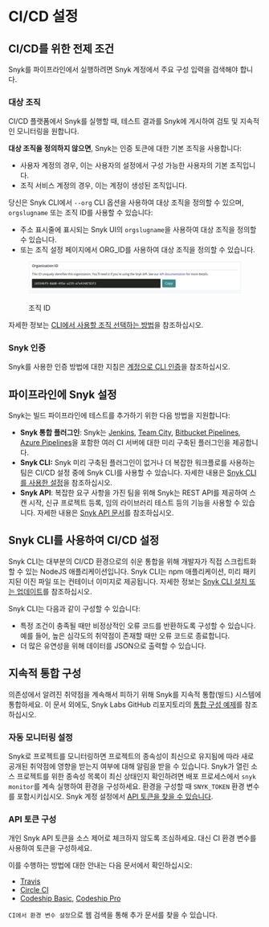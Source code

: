 # CI/CD 설정

## CI/CD를 위한 전제 조건

Snyk를 파이프라인에서 실행하려면 Snyk 계정에서 주요 구성 입력을 검색해야 합니다.

### 대상 조직

CI/CD 플랫폼에서 Snyk를 실행할 때, 테스트 결과를 Snyk에 게시하여 검토 및 지속적인 모니터링을 원합니다.

**대상 조직을 정의하지 않으면**, Snyk는 인증 토큰에 대한 기본 조직을 사용합니다:

- 사용자 계정의 경우, 이는 사용자의 설정에서 구성 가능한 사용자의 기본 조직입니다.
- 조직 서비스 계정의 경우, 이는 계정이 생성된 조직입니다.

당신은 Snyk CLI에서 `--org` CLI 옵션을 사용하여 대상 조직을 정의할 수 있으며, `orgslugname` 또는 조직 ID를 사용할 수 있습니다:

- 주소 표시줄에 표시되는 Snyk UI의 `orgslugname`을 사용하여 대상 조직을 정의할 수 있습니다.
- 또는 조직 설정 페이지에서 ORG\_ID를 사용하여 대상 조직을 정의할 수 있습니다.

<figure><img src="../../../.gitbook/assets/image1.png" alt="조직 ID"><figcaption><p>조직 ID</p></figcaption></figure>

자세한 정보는 [CLI에서 사용할 조직 선택하는 방법](../../../snyk-cli/scan-and-maintain-projects-using-the-cli/how-to-select-the-organization-to-use-in-the-cli.md)을 참조하십시오.

### Snyk 인증

Snyk를 사용한 인증 방법에 대한 지침은 [계정으로 CLI 인증](../../../snyk-cli/authenticate-to-use-the-cli.md)을 참조하십시오.

## 파이프라인에 Snyk 설정

Snyk는 빌드 파이프라인에 테스트를 추가하기 위한 다음 방법을 지원합니다:

- **Snyk 통합 플러그인**: Snyk는 [Jenkins](https://docs.snyk.io/integrations/ci-cd-integrations/jenkins-integration-overview), [Team City](https://docs.snyk.io/integrations/ci-cd-integrations/teamcity-integration-overview), [Bitbucket Pipelines](https://docs.snyk.io/integrations/ci-cd-integrations/bitbucket-pipelines-integration-overview), [Azure Pipelines](https://docs.snyk.io/integrations/ci-cd-integrations/azure-pipelines-integration)을 포함한 여러 CI 서버에 대한 미리 구축된 플러그인을 제공합니다.
- **Snyk CLI:** Snyk 미리 구축된 플러그인이 없거나 더 복잡한 워크플로를 사용하는 팀은 CI/CD 설정 중에 Snyk CLI를 사용할 수 있습니다. 자세한 내용은 [Snyk CLI를 사용한 설정](ci-cd-setup.md#setting-up-using-snyk-cli)을 참조하십시오.
- **Snyk API**: 복잡한 요구 사항을 가진 팀을 위해 Snyk는 REST API를 제공하여 스캔 시작, 신규 프로젝트 등록, 임의 라이브러리 테스트 등의 기능을 사용할 수 있습니다. 자세한 내용은 [Snyk API 문서](../../../snyk-api/)를 참조하십시오.

## Snyk CLI를 사용하여 CI/CD 설정

Snyk CLI는 대부분의 CI/CD 환경으로의 쉬운 통합을 위해 개발자가 직접 스크립트화 할 수 있는 NodeJS 애플리케이션입니다. Snyk CLI는 npm 애플리케이션, 미리 패키지된 이진 파일 또는 컨테이너 이미지로 제공됩니다. 자세한 정보는 [Snyk CLI 설치 또는 업데이트](../../../snyk-cli/install-or-update-the-snyk-cli/)를 참조하십시오.

Snyk CLI는 다음과 같이 구성할 수 있습니다:

- 특정 조건이 충족될 때만 비정상적인 오류 코드를 반환하도록 구성할 수 있습니다. 예를 들어, 높은 심각도의 취약점이 존재할 때만 오류 코드로 종료합니다.
- 더 많은 유연성을 위해 데이터를 JSON으로 출력할 수 있습니다.

## 지속적 통합 구성

의존성에서 알려진 취약점을 계속해서 피하기 위해 Snyk를 지속적 통합(빌드) 시스템에 통합하세요. 이 문서 외에도, Snyk Labs GitHub 리포지토리의 [통합 구성 예제](https://github.com/snyk-labs/snyk-cicd-integration-examples)를 참조하십시오.

### 자동 모니터링 설정

Snyk로 프로젝트를 모니터링하면 프로젝트의 종속성이 최신으로 유지됨에 따라 새로 공개된 취약점에 영향을 받는지 여부에 대해 알림을 받을 수 있습니다. Snyk가 열린 소스 프로젝트를 위한 종속성 목록이 최신 상태인지 확인하려면 배포 프로세스에서 `snyk monitor`를 계속 실행하여 환경을 구성하세요. 환경을 구성할 때 `SNYK_TOKEN` 환경 변수를 포함시키십시오. Snyk 계정 설정에서 [API 토큰을 찾을 수 있습니다](../../../snyk-api/rest-api/authentication-for-api/).

### API 토큰 구성

개인 Snyk API 토큰을 소스 제어로 체크하지 않도록 조심하세요. 대신 CI 환경 변수를 사용하여 토큰을 구성하세요.

이를 수행하는 방법에 대한 안내는 다음 문서에서 확인하십시오:

- [Travis](https://docs.travis-ci.com/user/environment-variables/)
- [Circle CI](https://circleci.com/docs/set-environment-variable/)
- [Codeship Basic](https://docs.cloudbees.com/docs/cloudbees-codeship/latest/basic-builds-and-configuration/set-environment-variables), [Codeship Pro](https://docs.cloudbees.com/docs/cloudbees-codeship/latest/pro-builds-and-configuration/environment-variables)

`CI에서 환경 변수 설정`으로 웹 검색을 통해 추가 문서를 찾을 수 있습니다.
